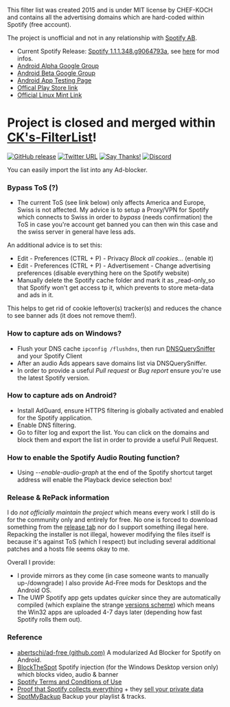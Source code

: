 This filter list was created 2015 and is under MIT license by CHEF-KOCH and contains all the advertising domains which are hard-coded within Spotify (free account). <br/>

The project is unofficial and not in any relationship with [Spotify AB](https://en.wikipedia.org/wiki/Spotify). <br/>

* Current Spotify Release: [Spotify 1.1.1.348.g9064793a](https://download.scdn.co/SpotifyFullSetup.exe), see [here](https://github.com/CHEF-KOCH/Spotify-Ad-free/releases/tag/2.7) for mod infos.
* [Android Alpha Google Group](https://groups.google.com/forum/#!forum/spotify-android-alpha/join)
* [Android Beta Google Group](https://groups.google.com/forum/#!forum/spotify-android-beta/join)
* [Android App Testing Page](https://play.google.com/apps/testing/com.spotify.music)
* [Offical Play Store link](https://play.google.com/store/apps/details?id=com.spotify.music)
* [Official Linux Mint Link](http://packages.linuxmint.com/search.php?release=any&section=any&keyword=spotify)

# Project is closed and merged within [CK's-FilterList](https://github.com/CHEF-KOCH/CKs-FilterList)!

[![GitHub release](https://img.shields.io/github/release/CHEF-KOCH/Spotify-Ad-free.svg?label=Latest%20Release&style=popout)](https://github.com/CHEF-KOCH/Spotify-Ad-free/releases/latest)
[![Twitter URL](https://img.shields.io/twitter/url/https/twitter.com/fold_left.svg?style=social&label=Follow%20%40CHEF-KOCH)](https://twitter.com/CKsTechNews)
[![Say Thanks!](https://img.shields.io/badge/Say%20Thanks-!-1EAEDB.svg)](https://saythanks.io/to/CHEF-KOCH)
[![Discord](https://discordapp.com/api/guilds/418256415874875402/widget.png)](https://discord.me/CHEF-KOCH)

You can easily import the list into any Ad-blocker.


### Bypass ToS (?)

* The current ToS (see link below) only affects America and Europe, Swiss is not affected. My advice is to setup a Proxy/VPN for Spotify which connects to Swiss in order to _bypass_ (needs confirmation) the ToS in case you're account get banned you can then win this case and the swiss server in general have less ads.

An additional advice is to set this:

- Edit - Preferences (CTRL + P) - Privacy _Block all cookies..._ (enable it)
- Edit - Preferences (CTRL + P) - Advertisement - Change advertising preferences (disable everything here on the Spotify website)
- Manually delete the Spotify cache folder and mark it as _read-only_so that Spotify won't get access tp it, which prevents to store meta-data and ads in it. 

This helps to get rid of cookie leftover(s) tracker(s) and reduces the chance to see banner ads (it does not remove them!). 


### How to capture ads on Windows?

* Flush your DNS cache `ipconfig /flushdns`, then run [DNSQuerySniffer](http://www.nirsoft.net/utils/dns_query_sniffer.html) and your Spotify Client
* After an audio Ads appears save domains list via DNSQuerySniffer. 
* In order to provide a useful _Pull request_ or _Bug report_ ensure you're use the latest Spotify version. 


### How to capture ads on Android?

* Install AdGuard, ensure HTTPS filtering is globally activated and enabled for the Spotify application. 
* Enable DNS filtering.
* Go to filter log and export the list. You can click on the domains and block them and export the list in order to provide a useful Pull Request.


### How to enable the Spotify Audio Routing function?

* Using _--enable-audio-graph_ at the end of the Spotify shortcut target address will enable the Playback device selection box!


### Release & RePack information

I do _not officially maintain the project_ which means every work I still do is for the community only and entirely for free. No one is forced to download something from the [release tab](https://github.com/CHEF-KOCH/Spotify-Ad-free/releases) nor do I support something illegal here. Repacking the installer is not illegal, however modifying the files itself is because it's against ToS (which I respect) but including several additional patches and a hosts file seems okay to me.

Overall I provide:
* I provide mirrors as they come (in case someone wants to manually up-/downgrade) I also provide Ad-Free mods for Desktops and the Android OS. 
* The UWP Spotify app gets updates _quicker_ since they are automatically compiled (which explaine the strange [versions scheme](https://en.wikipedia.org/wiki/Software_versioning)) which means the Win32 apps are uploaded 4-7 days later (depending how fast Spotify rolls them out). 

### Reference

* [abertschi/ad-free (github.com)](http://adfree.abertschi.ch) A modularized Ad Blocker for Spotify on Android.  
* [BlockTheSpot](https://github.com/master131/BlockTheSpot/) Spotify injection (for the Windows Desktop version only) which blocks video, audio & banner
* [Spotify Terms and Conditions of Use](https://www.spotify.com/us/legal/end-user-agreement/#s9)
* [Proof that Spotify collects everything](https://twitter.com/steipete/status/1025024813889478656) + they [sell your private data](https://betanews.com/2016/07/22/spotify-sells-user-data-to-advertisers/)
* [SpotMyBackup](https://github.com/secuvera/SpotMyBackup) Backup your playlist & tracks.
